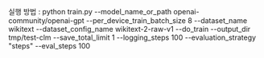 실행 방법 :  python train.py --model_name_or_path openai-community/openai-gpt --per_device_train_batch_size 8 --dataset_name wikitext --dataset_config_name wikitext-2-raw-v1 --do_train --output_dir tmp/test-clm --save_total_limit 1 --logging_steps 100 --evaluation_strategy "steps" --eval_steps 100

